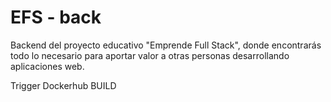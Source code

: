 # EFS - back

Backend del proyecto educativo "Emprende Full Stack", donde encontrarás todo lo necesario para aportar valor a otras personas desarrollando aplicaciones web.

Trigger Dockerhub BUILD
